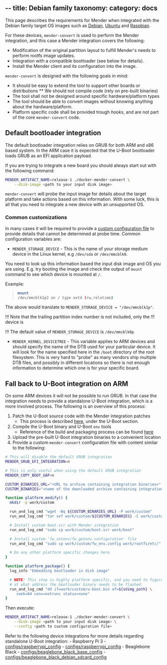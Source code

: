 --
title: Debian family
taxonomy:
    category: docs
---

This page describes the requirements for Mender when integrated with the Debian
family target OS images such as [Debian](https://www.debian.org/?target=_blank),
[Ubuntu](https://www.ubuntu.com/?target=_blank) and
[Raspbian](https://www.raspberrypi.org/downloads/raspbian/?target=_blank).

For these devices, `mender-convert` is used to perform the Mender integration,
and this case a Mender integration covers the following:

* Modification of the original partition layout to fulfill Mender's needs to
  perform rootfs image updates.
* Integration with a compatible bootloader (see below for details).
* Install the Mender client and its configuration into the image.

`mender-convert` is designed with the following goals in mind:

* It should be easy to extend the tool to support other boards or distributions
   ** We should not compile code (rely on pre-built binaries)
* The tool shall not be designed around specific hardware/platform types
* The tool should be able to convert images without knowing anything about the
  hardware/platform.
* Platform specific code shall be provided trough *hooks*, and are not part of
  the core `mender-convert` code.

## Default bootloader integration

The default bootloader integration relies on GRUB for both ARM and x86 based
system. In the ARM case it is expected that the U-Boot bootloader loads
GRUB as an EFI application payload.

If you are trying to integrate a new board you should always start out with
the following command:

```bash
MENDER_ARTIFACT_NAME=release-1 ./docker-mender-convert \
    --disk-image <path to your input disk image>
```

`mender-convert` will probe the input image for details about the target
platform and take actions based on this information. With some luck, this is
all that you need to integrate a new device with an unsupported OS.

### Common customizations

In many cases it will be required to provide a 
[custom configuration file](/2.3/artifacts/debian-family/image-configuration#configuration-files) 
to provide details that cannot be determined at probe time. Common configuration
variables are:

- `MENDER_STORAGE_DEVICE` - This is the name of your storage medium device in
   the Linux kernel, e.g `/dev/sda` or `/dev/mmcblk0`.

You need to look up this information based the input disk image and OS you are
using. E.g. try booting the image and check the output of `mount` command to see
which device is mounted at `/`.

Example:

> ```bash
> mount
> /dev/mmcblk1p2 on / type ext4 (rw,relatime)
> ```

The above would translate to `MENDER_STORAGE_DEVICE = "/dev/mmcblk1p"`.

!!! Note that the trailing partition index number is not included, only the
!!! device is

!!! The default value of `MENDER_STORAGE_DEVICE` is `/dev/mmcblk0p`


- `MENDER_KERNEL_DEVICETREE` - This variable applies to ARM devices and should
   specify the name of the DTB used for your particular device. It will look for
   the name specified here in the `/boot` directory of the root filesystem. This
   is very hard to "probe" as many vendors ship multiple DTB files, and possibly
   in different locations so there is not enough information to determine which
   one is for your specific board.

## Fall back to U-Boot integration on ARM

On some ARM devices it will not be possible to run GRUB. In that case the
integration needs to provide a standalone U-Boot integration, which is a more
involved process. The following is an overview of this process:

<!--AUTOVERSION: "mender-convert-integration-scripts/blob/%"/ignore-->
1. Patch the U-Boot source code with the Mender integration patches
    - This process is described
      [here](https://hub.mender.io/t/mender-from-scratch/391), under the U-Boot
      section.
2. Compile the U-Boot binary and U-Boot `env` tools
    - Reference of the build and packaging process can be found
      [here](https://github.com/mendersoftware/mender-convert-integration-scripts/blob/master/build-uboot-rpi.sh)
3. Upload the pre-built U-Boot integration binaries to a convenient location
4. Provide a custom `mender-convert` configuration file with content similar to
   the following:

```bash
# This will disable the default GRUB integration
MENDER_GRUB_EFI_INTEGRATION=n

# This is only useful when using the default GRUB integration
MENDER_COPY_BOOT_GAP=n

CUSTOM_BINARIES_URL="<URL to archive containing integration binaries>"
CUSTOM_BINARIES="<name of the downloaded archive containing integration binaries>"

function platform_modify() {
  mkdir -p work/custom

  run_and_log_cmd "wget -Nq ${CUSTOM_BINARIES_URL} -P work/custom"
  run_and_log_cmd "tar xvf work/custom/${CUSTOM_BINARIES} -C work/custom"

  # Install custom boot.scr with Mender integration
  run_and_log_cmd "sudo cp work/custom/boot.scr work/boot"

  # Install custom 'fw_setenv/fw_getenv configuration' file
  run_and_log_cmd "sudo cp work/custom/fw_env.config work/rootfs/etc/"

  # Do any other platform specific changes here
}

function platform_package() {
  log_info "Embedding bootloader in disk image"

  # NOTE! This step is highly platform specific, and you need to figure out
  # at what address the bootloader binary needs to be flashed.
  run_and_log_cmd "dd if=work/custom/u-boot.bin of=${sdimg_path} \
     seek=64 conv=notrunc status=none"
}
```

Then execute:

```bash
MENDER_ARTIFACT_NAME=release-1 ./docker-mender-convert \
    --disk-image <path to your input disk image> \
    --config <path to custom configuration file>
```

<!--AUTOVERSION: "mender-convert/blob/%/configs"/ignore -->
Refer to the following device integrations for more details regarding standalone U-Boot integration:
    - Raspberry Pi 3
    - [configs/raspberrypi_config](https://github.com/mendersoftware/mender-convert/blob/master/configs/raspberrypi_config)
    - [configs/raspberrypi_config](https://github.com/mendersoftware/mender-convert/blob/master/configs/raspberrypi3_config)
    - Beaglebone Black
    - [configs/beaglebone_black_base_config](https://github.com/mendersoftware/mender-convert/blob/master/configs/beaglebone_black_base_config)
    - [configs/beaglebone_black_debian_sdcard_config](https://github.com/mendersoftware/mender-convert/blob/master/configs/beaglebone_black_debian_sdcard_config)
